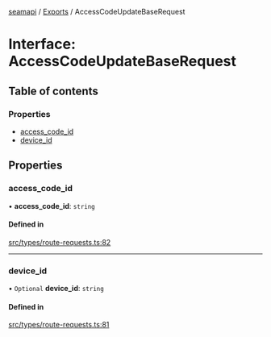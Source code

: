 [seamapi](../README.md) / [Exports](../modules.md) / AccessCodeUpdateBaseRequest

# Interface: AccessCodeUpdateBaseRequest

## Table of contents

### Properties

- [access\_code\_id](AccessCodeUpdateBaseRequest.md#access_code_id)
- [device\_id](AccessCodeUpdateBaseRequest.md#device_id)

## Properties

### access\_code\_id

• **access\_code\_id**: `string`

#### Defined in

[src/types/route-requests.ts:82](https://github.com/seamapi/javascript/blob/main/src/types/route-requests.ts#L82)

___

### device\_id

• `Optional` **device\_id**: `string`

#### Defined in

[src/types/route-requests.ts:81](https://github.com/seamapi/javascript/blob/main/src/types/route-requests.ts#L81)
